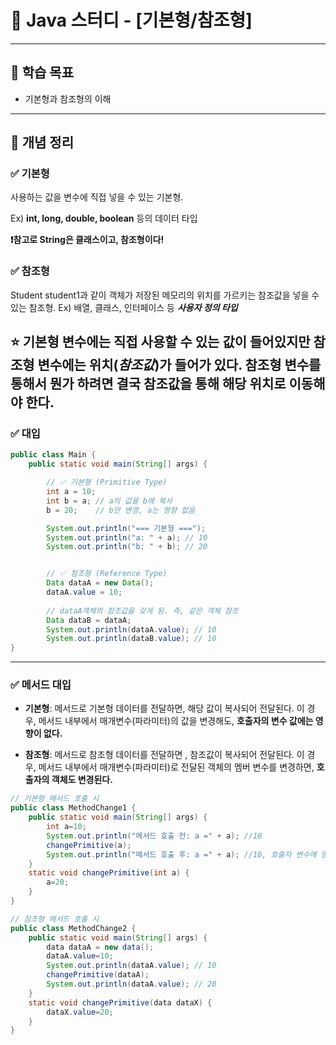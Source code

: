 # 📘 Java 스터디 - [기본형/참조형]

---

## 🧠 학습 목표
- 기본형과 참조형의 이해
---

## 📝 개념 정리

### ✅ 기본형
사용하는 값을 변수에 직접 넣을 수 있는 기본형.

Ex) **int, long, double, boolean** 등의 데이터 타입

**❗참고로 String은 클래스이고, 참조형이다!**


### ✅ 참조형
Student student1과 같이 객체가 저장된 메모리의 위치를 가르키는 참조값을 넣을 수 있는 참조형.
Ex) 배열, 클래스, 인터페이스 등 ***사용자 정의 타입***


⭐ 기본형 변수에는 직접 사용할 수 있는 값이 들어있지만 참조형 변수에는 위치(***참조값***)가 들어가 있다.
참조형 변수를 통해서 뭔가 하려면 결국 참조값을 통해 해당 위치로 이동해야 한다.
---

### ✅ 대입
```java
public class Main {
    public static void main(String[] args) {

        // ✅ 기본형 (Primitive Type)
        int a = 10;
        int b = a; // a의 값을 b에 복사
        b = 20;    // b만 변경, a는 영향 없음

        System.out.println("=== 기본형 ===");
        System.out.println("a: " + a); // 10
        System.out.println("b: " + b); // 20


        // ✅ 참조형 (Reference Type)
        Data dataA = new Data();
        dataA.value = 10;
        
        // dataA객체의 참조값을 갖게 됨. 즉, 같은 객체 참조
        Data dataB = dataA;
        System.out.println(dataA.value); // 10
        System.out.println(dataB.value); // 10
}
```
---

### ✅ 메서드 대입
- **기본형**: 메서드로 기본형 데이터를 전달하면, 해당 값이 복사되어 전달된다. 이 경우, 메서드 내부에서 매개변수(파라미터)의 값을 변경해도, **호출자의 변수 값에는 영향이 없다.**


- **참조형**: 메서드로 참조형 데이터를 전달하면 , 참조값이 복사되어 전달된다. 이 경우, 메서드 내부에서 매개변수(파라미터)로 전달된 객체의 멤버 변수를 변경하면, **호출자의 객체도 변경된다.**


```java
// 기본형 메서드 호출 시
public class MethodChange1 {
    public static void main(String[] args) {
        int a=10;
        System.out.println("메서드 호출 전: a =" + a); //10
        changePrimitive(a);
        System.out.println("메서드 호출 후: a =" + a); //10, 호출자 변수에 영향 없음.
    }
    static void changePrimitive(int a) {
        a=20;
    }
}

// 참조형 메서드 호출 시
public class MethodChange2 {
    public static void main(String[] args) {
        data dataA = new data();
        dataA.value=10;
        System.out.println(dataA.value); // 10
        changePrimitive(dataA);
        System.out.println(dataA.value); // 20
    }
    static void changePrimitive(data dataX) {
        dataX.value=20;
    }
}
```